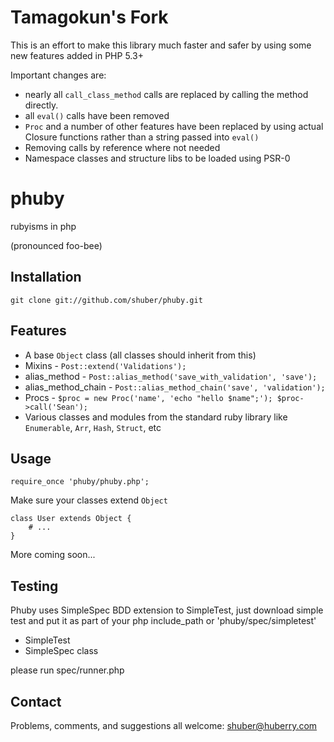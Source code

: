 # Tamagokun's Fork

This is an effort to make this library much faster and safer by using some new features added in PHP 5.3+

Important changes are:
- nearly all `call_class_method` calls are replaced by calling the method directly.
- all `eval()` calls have been removed
- `Proc` and a number of other features have been replaced by using actual Closure functions rather than a string passed into `eval()`
- Removing calls by reference where not needed
- Namespace classes and structure libs to be loaded using PSR-0

# phuby

rubyisms in php

(pronounced foo-bee)


## Installation

	git clone git://github.com/shuber/phuby.git


## Features

* A base `Object` class (all classes should inherit from this)
* Mixins - `Post::extend('Validations');`
* alias\_method - `Post::alias_method('save_with_validation', 'save');`
* alias\_method\_chain - `Post::alias_method_chain('save', 'validation');`
* Procs - `$proc = new Proc('name', 'echo "hello $name";'); $proc->call('Sean');`
* Various classes and modules from the standard ruby library like `Enumerable`, `Arr`, `Hash`, `Struct`, etc


## Usage

	require_once 'phuby/phuby.php';

Make sure your classes extend `Object`

	class User extends Object {
	    # ...
	}

More coming soon...


## Testing

Phuby uses SimpleSpec BDD extension to SimpleTest, just download simple test and 
put it as part of your php include_path or 'phuby/spec/simpletest'

* SimpleTest
* SimpleSpec class 

please run spec/runner.php


## Contact

Problems, comments, and suggestions all welcome: [shuber@huberry.com](mailto:shuber@huberry.com)